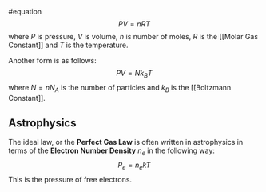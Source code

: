 #equation 
$$PV = nRT$$where $P$ is pressure, $V$ is volume, $n$ is number of moles, $R$ is the [[Molar Gas Constant]] and $T$ is the temperature.

Another form is as follows:$$PV = Nk_B T$$where $N = nN_A$ is the number of particles and $k_B$ is the [[Boltzmann Constant]].

## Astrophysics
The ideal law, or the **Perfect Gas Law** is often written in astrophysics in terms of the **Electron Number Density** $n_e$ in the following way:$$P_e = n_ekT$$
This is the pressure of free electrons.